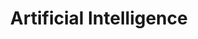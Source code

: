 ---
layout: category.njk
title: Artificial Intelligence
slug: ai
tags:
  - category
pagination:
  data: collections.ai
  size: 10
  alias: articles
---